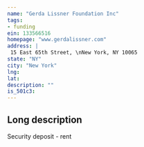```yaml
---
name: "Gerda Lissner Foundation Inc"
tags:
- funding
ein: 133566516
homepage: "www.gerdalissner.com"
address: |
 15 East 65th Street, \nNew York, NY 10065
state: "NY"
city: "New York"
lng: 
lat: 
description: ""
is_501c3: 
---
```


## Long description

Security deposit - rent
